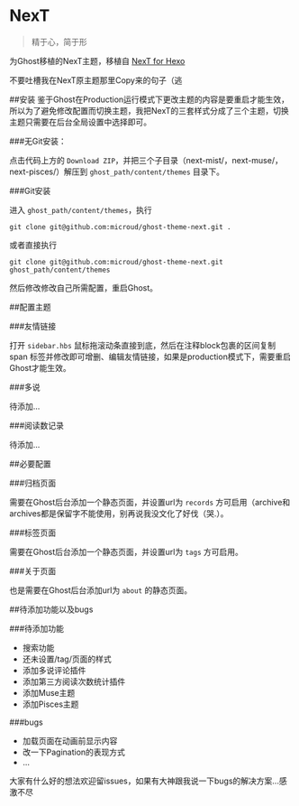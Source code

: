 # NexT
> 精于心，简于形

为Ghost移植的NexT主题，移植自 [NexT for Hexo](https://github.com/iissnan/hexo-theme-next)

不要吐槽我在NexT原主题那里Copy来的句子（逃

##安装
鉴于Ghost在Production运行模式下更改主题的内容是要重启才能生效，所以为了避免修改配置而切换主题，我把NexT的三套样式分成了三个主题，切换主题只需要在后台全局设置中选择即可。

###无Git安装：

点击代码上方的 `Download ZIP`，并把三个子目录（next-mist/，next-muse/，next-pisces/）解压到 `ghost_path/content/themes` 目录下。

###Git安装

进入 `ghost_path/content/themes`，执行

	git clone git@github.com:microud/ghost-theme-next.git .

或者直接执行

	git clone git@github.com:microud/ghost-theme-next.git ghost_path/content/themes
	
然后修改修改自己所需配置，重启Ghost。

##配置主题

###友情链接

打开 `sidebar.hbs` 鼠标拖滚动条直接到底，然后在注释block包裹的区间复制 span 标签并修改即可增删、编辑友情链接，如果是production模式下，需要重启Ghost才能生效。

###多说

待添加...

###阅读数记录

待添加...

##必要配置

###归档页面

需要在Ghost后台添加一个静态页面，并设置url为 `records` 方可启用（archive和archives都是保留字不能使用，别再说我没文化了好伐（哭.）。

###标签页面

需要在Ghost后台添加一个静态页面，并设置url为 `tags` 方可启用。

###关于页面

也是需要在Ghost后台添加url为 `about` 的静态页面。

##待添加功能以及bugs

###待添加功能

- 搜索功能
- 还未设置/tag/页面的样式
- 添加多说评论插件
- 添加第三方阅读次数统计插件
- 添加Muse主题
- 添加Pisces主题

###bugs

- 加载页面在动画前显示内容
- 改一下Pagination的表现方式
- ...

大家有什么好的想法欢迎留issues，如果有大神跟我说一下bugs的解决方案...感激不尽
